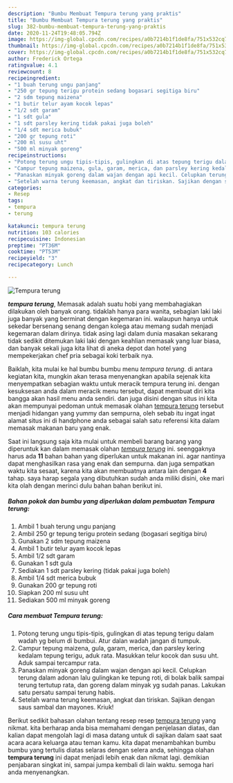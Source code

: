 ```yaml
---
description: "Bumbu Membuat Tempura terung yang praktis"
title: "Bumbu Membuat Tempura terung yang praktis"
slug: 382-bumbu-membuat-tempura-terung-yang-praktis
date: 2020-11-24T19:48:05.794Z
image: https://img-global.cpcdn.com/recipes/a0b7214b1f1de8fa/751x532cq70/tempura-terung-foto-resep-utama.jpg
thumbnail: https://img-global.cpcdn.com/recipes/a0b7214b1f1de8fa/751x532cq70/tempura-terung-foto-resep-utama.jpg
cover: https://img-global.cpcdn.com/recipes/a0b7214b1f1de8fa/751x532cq70/tempura-terung-foto-resep-utama.jpg
author: Frederick Ortega
ratingvalue: 4.1
reviewcount: 8
recipeingredient:
- "1 buah terung ungu panjang"
- "250 gr tepung terigu protein sedang bogasari segitiga biru"
- "2 sdm tepung maizena"
- "1 butir telur ayam kocok lepas"
- "1/2 sdt garam"
- "1 sdt gula"
- "1 sdt parsley kering tidak pakai juga boleh"
- "1/4 sdt merica bubuk"
- "200 gr tepung roti"
- "200 ml susu uht"
- "500 ml minyak goreng"
recipeinstructions:
- "Potong terung ungu tipis-tipis, gulingkan di atas tepung terigu dalam wadah yg belum di bumbui. Atur dalan wadah jangan di tumpuk."
- "Campur tepung maizena, gula, garam, merica, dan parsley kering kedalam tepung terigu, aduk rata. Masukkan telur kocok dan susu uht. Aduk sampai tercampur rata."
- "Panaskan minyak goreng dalam wajan dengan api kecil. Celupkan terung dalam adonan lalu gulingkan ke tepung roti, di bolak balik sampai terung tertutup rata, dan goreng dalam minyak yg sudah panas. Lakukan satu persatu sampai terung habis."
- "Setelah warna terung keemasan, angkat dan tiriskan. Sajikan dengan saus sambal dan mayones. Kriuk!"
categories:
- Resep
tags:
- tempura
- terung

katakunci: tempura terung 
nutrition: 103 calories
recipecuisine: Indonesian
preptime: "PT36M"
cooktime: "PT53M"
recipeyield: "3"
recipecategory: Lunch

---
```



![Tempura terung](https://img-global.cpcdn.com/recipes/a0b7214b1f1de8fa/751x532cq70/tempura-terung-foto-resep-utama.jpg)

<b><i>tempura terung</i></b>, Memasak adalah suatu hobi yang membahagiakan dilakukan oleh banyak orang. tidaklah hanya para wanita, sebagian laki laki juga banyak yang berminat dengan kegemaran ini. walaupun hanya untuk sekedar bersenang senang dengan kolega atau memang sudah menjadi kegemaran dalam dirinya. tidak asing lagi dalam dunia masakan sekarang tidak sedikit ditemukan laki laki dengan keahlian memasak yang luar biasa, dan banyak sekali juga kita lihat di aneka depot dan hotel yang mempekerjakan chef pria sebagai koki terbaik nya.

Baiklah, kita mulai ke hal bumbu bumbu menu <i>tempura terung</i>. di antara kegiatan kita, mungkin akan terasa menyenangkan apabila sejenak kita menyempatkan sebagian waktu untuk meracik tempura terung ini. dengan kesuksesan anda dalam meracik menu tersebut, dapat membuat diri kita bangga akan hasil menu anda sendiri. dan juga disini dengan situs ini kita akan mempunyai pedoman untuk memasak olahan <u>tempura terung</u> tersebut menjadi hidangan yang yummy dan sempurna, oleh sebab itu ingat ingat alamat situs ini di handphone anda sebagai salah satu referensi kita dalam memasak makanan baru yang enak.




Saat ini langsung saja kita mulai untuk membeli barang barang yang diperuntuk kan dalam memasak olahan <u><i>tempura terung</i></u> ini. seenggaknya harus ada <b>11</b> bahan bahan yang diperlukan untuk makanan ini. agar nantinya dapat menghasilkan rasa yang enak dan sempurna. dan juga sempatkan waktu kita sesaat, karena kita akan membuatnya antara lain dengan <b>4</b> tahap. saya harap segala yang dibutuhkan sudah anda miliki disini, oke mari kita olah dengan merinci dulu bahan bahan berikut ini.

<!--inarticleads1-->

##### Bahan pokok dan bumbu yang diperlukan dalam pembuatan Tempura terung:

1. Ambil 1 buah terung ungu panjang
1. Ambil 250 gr tepung terigu protein sedang (bogasari segitiga biru)
1. Gunakan 2 sdm tepung maizena
1. Ambil 1 butir telur ayam kocok lepas
1. Ambil 1/2 sdt garam
1. Gunakan 1 sdt gula
1. Sediakan 1 sdt parsley kering (tidak pakai juga boleh)
1. Ambil 1/4 sdt merica bubuk
1. Gunakan 200 gr tepung roti
1. Siapkan 200 ml susu uht
1. Sediakan 500 ml minyak goreng




<!--inarticleads2-->

##### Cara membuat Tempura terung:

1. Potong terung ungu tipis-tipis, gulingkan di atas tepung terigu dalam wadah yg belum di bumbui. Atur dalan wadah jangan di tumpuk.
1. Campur tepung maizena, gula, garam, merica, dan parsley kering kedalam tepung terigu, aduk rata. Masukkan telur kocok dan susu uht. Aduk sampai tercampur rata.
1. Panaskan minyak goreng dalam wajan dengan api kecil. Celupkan terung dalam adonan lalu gulingkan ke tepung roti, di bolak balik sampai terung tertutup rata, dan goreng dalam minyak yg sudah panas. Lakukan satu persatu sampai terung habis.
1. Setelah warna terung keemasan, angkat dan tiriskan. Sajikan dengan saus sambal dan mayones. Kriuk!




Berikut sedikit bahasan olahan tentang resep resep <u>tempura terung</u> yang nikmat. kita berharap anda bisa memahami dengan penjelasan diatas, dan kalian dapat mengolah lagi di masa datang untuk di sajikan dalam saat saat acara acara keluarga atau teman kamu. kita dapat menambahkan bumbu bumbu yang tertulis diatas selaras dengan selera anda, sehingga olahan <b>tempura terung</b> ini dapat menjadi lebih enak dan nikmat lagi. demikian penjabaran singkat ini, sampai jumpa kembali di lain waktu. semoga hari anda menyenangkan.
